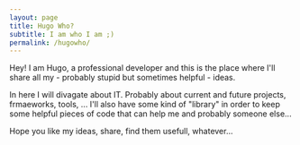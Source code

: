 ```yaml
---
layout: page
title: Hugo Who?
subtitle: I am who I am ;)
permalink: /hugowho/
---
```


Hey! I am Hugo, a professional developer and this is the place where I'll share all my - probably stupid but sometimes helpful - ideas.

In here I will divagate about IT. Probably about current and future projects, frmaeworks, tools, ... I'll also have some kind of "library" in order to keep some helpful pieces of code that can help me and probably someone else... 

Hope you like my ideas, share, find them usefull, whatever...
